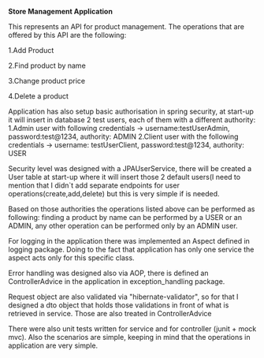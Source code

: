 **Store Management Application**

This represents an API for product management. The operations that are offered by this API are the following:

1.Add Product

2.Find product by name

3.Change product price

4.Delete a product


Application has also setup basic authorisation in spring security, at start-up it will insert in database 2 test users, each of them with a
different authority:
1.Admin user with following credentials -> username:testUserAdmin, password:test@1234, authority: ADMIN
2.Client user with the following credentials -> username: testUserClient, password:test@1234, authority: USER

Security level was designed with a JPAUserService, there will be created a User table at start-up where it will insert 
those 2 default users(I need to mention that I didn`t add separate endpoints for user operations(create,add,delete)
but this is very simple if is needed.


Based on those authorities the operations listed above can be performed as following: finding a product by name can be performed by a USER or an ADMIN,
any other operation can be performed only by an ADMIN user.

For logging in the application there was implemented an Aspect defined in logging package. Doing to the fact that 
application has only one service the aspect acts only for this specific class.

Error handling was designed also via AOP, there is defined an ControllerAdvice in the application in exception_handling 
package.

Request object are also validated via "hibernate-validator", so for that I designed a dto object that holds
those validations in front of what is retrieved in service. Those are also treated in ControllerAdvice

There were also unit tests written for service and for controller (junit + mock mvc). Also the scenarios are simple,
keeping in mind that the operations in application are very simple.